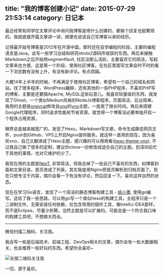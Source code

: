 title: "我的博客创建小记"
date: 2015-07-29 21:53:14
category: 日记本
---

最近经常有同学在文章评论中询问我博客是用什么创建的，都挨个回复也挺繁琐的。我就直接开篇文章讲一讲，顺便也说说自己写博客以来的经历。

记得最开始写博客是2012年在开源中国，那时还在自学编程的阶段，主要的编程语言是Java。会写一些学习总结和研究struts2源码所收获的东西。再后来接触Markdown之后开始用segmentfault, 社区没那么活跃，主要喜欢它的简洁，写起文章来也方便。这是第一个阶段，使用社区博客。在社区里面写文章会时不时的看一下浏览数有没有上升，有没有新评论。有点烦躁。

大概14年上半年的时候，不再满足于使用社区博客，希望有一个自己的域名和网站。找了很多程序，WordPress臃肿，还有其他的一些PHP程序，不喜欢PHP写的博客，主要是还要搞Apache, MySQL这些玩意儿。我喜欢轻量级的东西，就发现了Ghost，一个类似Medium风格的NodeJs博客程序，页面简洁，后台简单。我用的主题是[onevcat](http://onevcat.com/)修改自[uno](https://github.com/daleanthony/uno)的[vno](https://github.com/onevcat/vno)主题，一度用了很长时间。再后来搭建Google代理程序，同时追求性能和节省资源，就觉得一个博客没必要单独开启一个程序占用资源。

眼界总是越来越宽广的，发现了Hexo。Markdown写文章，命令生成静态网页文件，push到Github，VPS上开启Nginx提供服务。就这样一直用到现在。因为喜欢vno，自己又翻译成了Hexo主题，感兴趣的可以用用看([hexo-theme-vno](https://github.com/lenbo-ma/hexo-theme-vno)), 不过我自己做了很多的定制，建议你clone一份修改成适合自己的主题。到深圳后忙于其他的事情，也对它维护的少了。

我现在用的主题是[NexT](https://github.com/iissnan/hexo-theme-next), 非常简洁，但我去掉了一些自己不喜欢的东西，如博客封面和文章目录。首页改成了列表，其实我是用Nginx把首页解析到归档页面了。现在只想专注于内容，偶尔会看一下有没有评论，然后回复一下。喜欢这样自然的状态。

现在在学习Go语言，发现了一个简洁的静态博客构建工具 - [纸小墨](http://www.inkpaper.io/index-zh.html), 使用go编写。这给了我一些思路，可以用go写一个类似hexo的构建工具，主程序只是一个二进制文件，无需安装任何依赖，仅包含常用的插件工具，像IntelliJ IDEA那样，而不是Eclipse，尽量少折腾，当然主题是可以扩展的。可能会是一个符合我口味的构建工具吧，不想做大而全。

---

微信扫描二维码，关注我。

我会写一些是后端技术、前端工程、DevOps相关的文章，偶尔会有一些大数据相关，也会推荐一些好玩的东西。希望你会喜欢~

![长按二维码关注我](http://ww4.sinaimg.cn/large/b196a42dgw1f2r0uqcno4j209k09kwef.jpg)

一切，源于喜欢。
